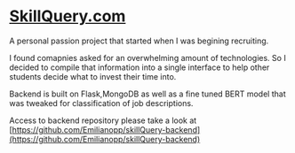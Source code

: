 # [SkillQuery.com](https://skillquery.com/)

A personal passion project that started when I was begining recruiting. 

I found comapnies asked for an overwhelming amount of technologies. So I decided to compile that information into a single interface to help other students decide what to invest their time into. 

Backend is built on Flask,MongoDB as well as a fine tuned BERT model that was tweaked for classification of job descriptions. 

Access to backend repository please take a look at [https://github.com/Emilianopp/skillQuery-backend](https://github.com/Emilianopp/skillQuery-backend)
